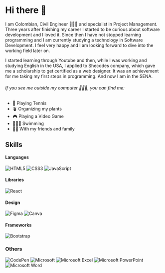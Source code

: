 # Hi there 👋
<p>I am Colombian, Civil Engineer 👷🏻‍♀️ and specialist in Project Management. Three years after finishing my career I started to be curious about software development and I loved it.  Since then I have not stopped learning programming and I am currently studying a technology in Software Development. I feel very happy and I am looking forward to dive into the working field later on. 

I started learning through Youtube and then, while I was working and studying English in the USA, I applied to Shecodes company, which gave me a scholarship to get certified as a web designer. It was an achievement for me taking my first steps in programming. And now I am in the SENA.
</p>

<h6> If you see me outside my computer 👩‍💻❌, you can find me:</h6>
<ul>
  <li>🎾 Playing Tennis</li>
  <li>🪴 Organizing my plants</li>
  <li>🎮 Playing a Video Game</li>
  <li>🏊🏻‍♂️ Swimming</li>
  <li>🫶🏻 With my friends and family</li>
</ul>

## Skills
#### Languages
![HTML5](https://img.shields.io/badge/html5-%23E34F26.svg?style=for-the-badge&logo=html5&logoColor=white)
![CSS3](https://img.shields.io/badge/css3-%231572B6.svg?style=for-the-badge&logo=css3&logoColor=white)
![JavaScript](https://img.shields.io/badge/javascript-%23323330.svg?style=for-the-badge&logo=javascript&logoColor=%23F7DF1E)

#### Libraries
![React](https://img.shields.io/badge/react-%2320232a.svg?style=for-the-badge&logo=react&logoColor=%2361DAFB)

#### Design
![Figma](https://img.shields.io/badge/figma-%23F24E1E.svg?style=for-the-badge&logo=figma&logoColor=white)
![Canva](https://img.shields.io/badge/Canva-%2300C4CC.svg?style=for-the-badge&logo=Canva&logoColor=white)

#### Frameworks
![Bootstrap](https://img.shields.io/badge/bootstrap-%238511FA.svg?style=for-the-badge&logo=bootstrap&logoColor=white)

### Others
![CodePen](https://img.shields.io/badge/Codepen-000000?style=for-the-badge&logo=codepen&logoColor=white)
![Microsoft](https://img.shields.io/badge/Microsoft-0078D4?style=for-the-badge&logo=microsoft&logoColor=white)
![Microsoft Excel](https://img.shields.io/badge/Microsoft_Excel-217346?style=for-the-badge&logo=microsoft-excel&logoColor=white)
![Microsoft PowerPoint](https://img.shields.io/badge/Microsoft_PowerPoint-B7472A?style=for-the-badge&logo=microsoft-powerpoint&logoColor=white)
![Microsoft Word](https://img.shields.io/badge/Microsoft_Word-2B579A?style=for-the-badge&logo=microsoft-word&logoColor=white)


<!--
**lizajupa04/lizajupa04** is a ✨ _special_ ✨ repository because its `README.md` (this file) appears on your GitHub profile.
https://ileriayo.github.io/markdown-badges/
Here are some ideas to get you started:

- 🔭 I’m currently working on ...
- 🌱 I’m currently learning ...
- 👯 I’m looking to collaborate on ...
- 🤔 I’m looking for help with ...
- 💬 Ask me about ...
- 📫 How to reach me: ...
- 😄 Pronouns: ...
- ⚡ Fun fact: ...
-->
